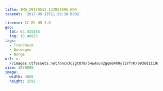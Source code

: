 ```yaml
---
title: IMG_20170513_132837696_HDR
takenAt: '2017-05-13T11:28:38.000Z'

license: CC BY-ND 3.0
geo:
  lat: 63.435266
  lng: 10.40023
tags:
  - Trondheim
  - Norwegen
  - Norge
url: >-
  //images.ctfassets.net/bncv3c2gt878/54wAoun2gqm04RRyl2rTrK/9936d1119a3db94e3b3c3900871ccf1b/img_20170513_132837696_hdr_34488685492_o
size: 3870090
image:
  width: 4608
  height: 2592
---
```

